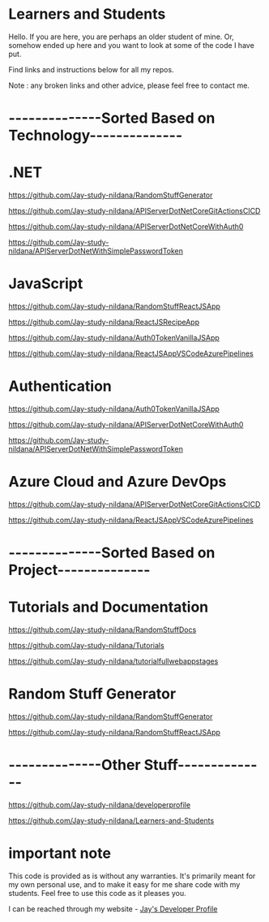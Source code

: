 # Learners and Students

Hello. If you are here, you are perhaps an older student of mine. Or, somehow ended up here and you want to look at some of the code I have put. 

Find links and instructions below for all my repos. 

Note : any broken links and other advice, please feel free to contact me.

# --------------Sorted Based on Technology--------------

# .NET 

https://github.com/Jay-study-nildana/RandomStuffGenerator

https://github.com/Jay-study-nildana/APIServerDotNetCoreGitActionsCICD

https://github.com/Jay-study-nildana/APIServerDotNetCoreWithAuth0

https://github.com/Jay-study-nildana/APIServerDotNetWithSimplePasswordToken

# JavaScript

https://github.com/Jay-study-nildana/RandomStuffReactJSApp

https://github.com/Jay-study-nildana/ReactJSRecipeApp

https://github.com/Jay-study-nildana/Auth0TokenVanillaJSApp

https://github.com/Jay-study-nildana/ReactJSAppVSCodeAzurePipelines

# Authentication

https://github.com/Jay-study-nildana/Auth0TokenVanillaJSApp

https://github.com/Jay-study-nildana/APIServerDotNetCoreWithAuth0

https://github.com/Jay-study-nildana/APIServerDotNetWithSimplePasswordToken

# Azure Cloud and Azure DevOps

https://github.com/Jay-study-nildana/APIServerDotNetCoreGitActionsCICD

https://github.com/Jay-study-nildana/ReactJSAppVSCodeAzurePipelines

# --------------Sorted Based on Project--------------

# Tutorials and Documentation

https://github.com/Jay-study-nildana/RandomStuffDocs

https://github.com/Jay-study-nildana/Tutorials

https://github.com/Jay-study-nildana/tutorialfullwebappstages

# Random Stuff Generator

https://github.com/Jay-study-nildana/RandomStuffGenerator

https://github.com/Jay-study-nildana/RandomStuffReactJSApp

# --------------Other Stuff--------------

https://github.com/Jay-study-nildana/developerprofile

https://github.com/Jay-study-nildana/Learners-and-Students 

# important note 

This code is provided as is without any warranties. It's primarily meant for my own personal use, and to make it easy for me share code with my students. Feel free to use this code as it pleases you.

I can be reached through my website - [Jay's Developer Profile](https://jay-study-nildana.github.io/developerprofile)
